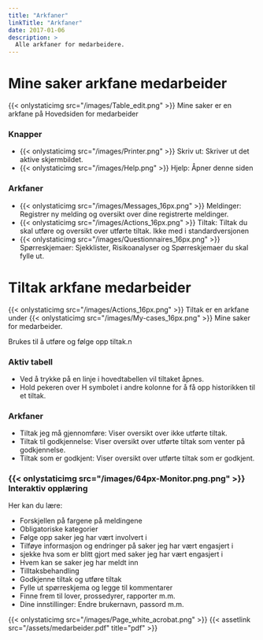 ```yaml
---
title: "Arkfaner"
linkTitle: "Arkfaner"
date: 2017-01-06
description: >
  Alle arkfaner for medarbeidere.
---
```


# Mine saker arkfane medarbeider
{{< onlystaticimg src="/images/Table_edit.png" >}} Mine saker er en arkfane på Hovedsiden for medarbeider

### Knapper

- {{< onlystaticimg src="/images/Printer.png" >}} Skriv ut: Skriver ut det aktive skjermbildet.
- {{< onlystaticimg src="/images/Help.png" >}} Hjelp: Åpner denne siden

### Arkfaner

- {{< onlystaticimg src="/images/Messages_16px.png" >}} Meldinger: Registrer ny melding og oversikt over dine registrerte meldinger.
- {{< onlystaticimg src="/images/Actions_16px.png" >}} Tiltak: Tiltak du skal utføre og oversikt over utførte tiltak. Ikke med i standardversjonen
- {{< onlystaticimg src="/images/Questionnaires_16px.png" >}} Spørreskjemaer: Sjekklister, Risikoanalyser og Spørreskjemaer du skal fylle ut.

# Tiltak arkfane medarbeider
{{< onlystaticimg src="/images/Actions_16px.png" >}} Tiltak er en arkfane under {{< onlystaticimg src="/images/My-cases_16px.png" >}} Mine saker for medarbeider.

Brukes til å utføre og følge opp tiltak.n

### Aktiv tabell

- Ved å trykke på en linje i hovedtabellen vil tiltaket åpnes.
- Hold pekeren over H symbolet i andre kolonne for å få opp historikken til et tiltak.

### Arkfaner

- Tiltak jeg må gjennomføre: Viser oversikt over ikke utførte tiltak.
- Tiltak til godkjennelse: Viser oversikt over utførte tiltak som venter på godkjennelse.
- Tiltak som er godkjent: Viser oversikt over utførte tiltak som er godkjent.

### {{< onlystaticimg src="/images/64px-Monitor.png.png" >}} Interaktiv opplæring

Her kan du lære:

- Forskjellen på fargene på meldingene
- Obligatoriske kategorier
- Følge opp saker jeg har vært involvert i
- Tilføye informasjon og endringer på saker jeg har vært engasjert i
- sjekke hva som er blitt gjort med saker jeg har vært engasjert i
- Hvem kan se saker jeg har meldt inn
- Tilltaksbehandling
- Godkjenne tiltak og utføre tiltak
- Fylle ut spørreskjema og legge til kommentarer
- Finne frem til lover, prossedyrer, rapporter m.m.
- Dine innstillinger: Endre brukernavn, passord m.m.

{{< onlystaticimg src="/images/Page_white_acrobat.png" >}}
{{< assetlink src="/assets/medarbeider.pdf" title="pdf" >}}
